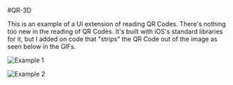 #QR-3D

This is an example of a UI extension of reading QR Codes. There's nothing too new in the reading of QR Codes. It's built with iOS's standard libraries for it, but I added on code that "strips" the QR Code out of the image as seen below in the GIFs.

![Example 1](https://j.gifs.com/yaBA2Q.gif)

![Example 2](https://j.gifs.com/mLnXZa.gif)
